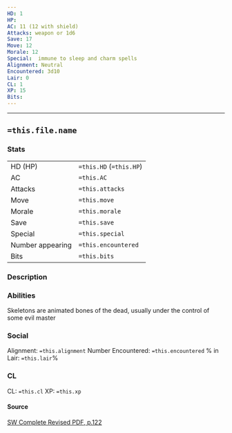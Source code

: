 ```yaml
---
HD: 1
HP: 
AC: 11 (12 with shield)
Attacks: weapon or 1d6
Save: 17
Move: 12
Morale: 12
Special:  immune to sleep and charm spells
Alignment: Neutral
Encountered: 3d10
Lair: 0
CL: 1
XP: 15
Bits:
---
```


___

## `=this.file.name`

### Stats

|                  |                         |
| ---------------- | ----------------------- |
| HD (HP)          | `=this.HD` (`=this.HP`) |
| AC               | `=this.AC`              |
| Attacks          | `=this.attacks`         |
| Move             | `=this.move`            |
| Morale           | `=this.morale`          |
| Save             | `=this.save`            |
| Special          | `=this.special`         |
| Number appearing | `=this.encountered`     |
| Bits             | `=this.bits`            | 

### Description

### Abilities
Skeletons are animated bones of the dead, usually under the control of some evil master


### Social
Alignment: `=this.alignment`
Number Encountered:  `=this.encountered`
% in Lair: `=this.lair`%

### CL
CL: `=this.cl`
XP: `=this.xp`

#### Source

[SW Complete Revised PDF, p.122](<obsidian://open?vault=swords_and_wizardry_ref&file=SW Complete Revised PDF.pdf>)







